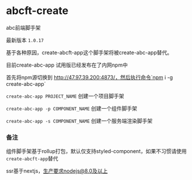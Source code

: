 # abcft-create

abc前端脚手架

最新版本 `1.0.17`

基于各种原因，create-abcft-app这个脚手架将被create-abc-app替代。

目前create-abc-app 试用版已经发布在了内网npm中

首先将npm源切换到 http://47.97.39.200:4873/，然后执行命令`npm i -g create-abc-app`

`create-abc-app PROJECT_NAME` 创建一个项目脚手架

`create-abc-app -p COMPONENT_NAME` 创建一个组件脚手架

`create-abc-app -s COMPONENT_NAME` 创建一个服务端渲染脚手架

### 备注

组件脚手架基于rollup打包，默认仅支持styled-component，如果不习惯请使用`create-abcft-app`替代

ssr基于nextjs，生产要求nodejs@8.0及以上